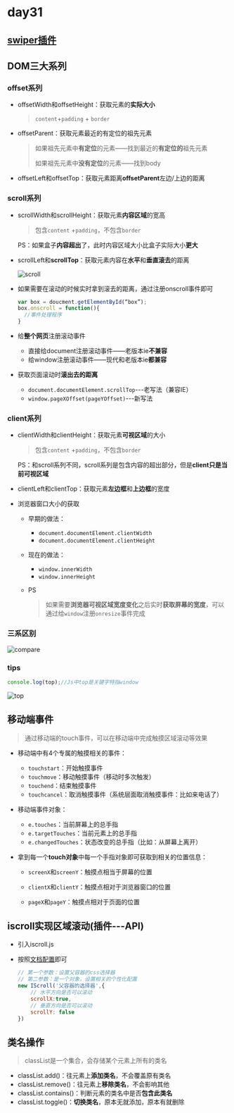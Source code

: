 # day31

## [swiper插件](https://www.swiper.com.cn/)

## DOM三大系列

### offset系列

- offsetWidth和offsetHeight：获取元素的**实际大小**

  > `content`+`padding` + `border`

- offsetParent：获取元素最近的有定位的祖先元素

  > 如果祖先元素中**有定位**的元素——找到最近的**有定位的**祖先元素
  >
  > 如果祖先元素中**没有定位**的元素——找到body

- offsetLeft和offsetTop：获取元素距离**offsetParent**左边/上边的距离

### scroll系列

- scrollWidth和scrollHeight：获取元素**内容区域**的宽高

  > 包含`content` +`padding`，不包含`border`

  PS：如果盒子**内容超出**了，此时内容区域大小比盒子实际大小**更大**

- scrollLeft和**scrollTop**：获取元素内容在**水平**和**垂直滚去**的距离

  ![scroll](D:\1_2020Web\Note\05_WebAPI\day_31\media\scroll.png)

- 如果需要在滚动的时候实时拿到滚去的距离，通过注册onscroll事件即可

  ```js
  var box = doucment.getElementById(“box”);
  box.onscroll = function(){
  	//事件处理程序
  }
  ```

- 给**整个网页**注册滚动事件

  - 直接给document注册滚动事件——老版本ie**不兼容**
  - 给window注册滚动事件——现代和老版本ie**都兼容**

- 获取页面滚动时**滚出去的距离**

  - `document.documentElement.scrollTop`---老写法（兼容IE）
  - `window.pageXOffset(pageYOffset)`---新写法

### client系列

- clientWidth和clientHeight：获取元素**可视区域**的大小

  > 包含`content` +`padding`，不包含`border`

  PS：和scroll系列不同，scroll系列是包含内容的超出部分，但是**client只是当前可视区域**

- clientLeft和clientTop：获取元素**左边框**和**上边框**的宽度

- 浏览器窗口大小的获取

  - 早期的做法：

    - `document.documentElement.clientWidth`
    - `document.documentElement.clientHeight`

  - 现在的做法：

    - `window.innerWidth`
    - `window.innerHeight`

  - PS

    > 如果需要**浏览器可视区域宽度变化**之后实时**获取屏幕的宽度**，可以通过给`window`注册`onresize`事件完成

### 三系区别

![compare](D:\1_2020Web\Note\05_WebAPI\day_31\media\compare.png)

### tips

```js
console.log(top);//Js中top是关键字特指window
```

![top](D:\1_2020Web\Note\05_WebAPI\day_31\media\top.jpg)

## 移动端事件

> 通过移动端的touch事件，可以在移动端中完成触摸区域滚动等效果

- 移动端中有4个专属的触摸相关的事件：
  - `touchstart`：开始触摸事件
  - `touchmove`：移动触摸事件（移动时多次触发）
  - `touchend`：结束触摸事件
  - `touchcancel`：取消触摸事件（系统层面取消触摸事件：比如来电话了）

- 移动端事件对象：
  - `e.touches`：当前屏幕上的总手指
  - `e.targetTouches`：当前元素上的总手指
  - `e.changedTouches`：状态改变的总手指（比如：从屏幕上离开）

- 拿到每一个**touch对象**中每一个手指对象即可获取到相关的位置信息：
  - `screenX`和`screenY`：触摸点相当于屏幕的位置
  - `clientX`和`clientY`：触摸点相对于浏览器窗口的位置

  - `pageX`和`pageY`：触摸点相对于页面的位置

## iscroll实现区域滚动(插件---API)

- 引入iscroll.js

- 按照[文档配置](http://caibaojian.com/iscroll-5/)即可

  ```js
  // 第一个参数：设置父容器的css选择器
  // 第二参数：是一个对象，设置相关的个性化配置
  new IScroll('父容器的选择器',{
      // 水平方向是否可以滚动
      scrollX:true,
      // 垂直方向是否可以滚动
      scrollY: false
  }) 
  ```

## 类名操作

> classList是一个集合，会存储某个元素上所有的类名

- classList.add()：往元素上**添加类名**，不会覆盖原有类名
- classList.remove()：往元素上**移除类名**，不会影响其他
- classList.contains()：判断元素的类名中是否**包含此类名**
- classList.toggle()：**切换类名**，原本无就添加，原本有就删除

